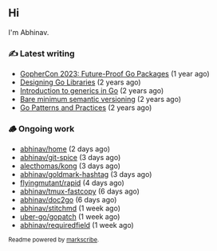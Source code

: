 ## Hi

I'm Abhinav.

### ✍️ Latest writing


- [GopherCon 2023: Future-Proof Go Packages](https://abhinavg.net/2023/09/27/future-proof-packages/) (1 year ago)
- [Designing Go Libraries](https://abhinavg.net/2022/12/06/designing-go-libraries/) (2 years ago)
- [Introduction to generics in Go](https://abhinavg.net/2022/11/23/generics-intro/) (2 years ago)
- [Bare minimum semantic versioning](https://abhinavg.net/2022/11/07/semver/) (2 years ago)
- [Go Patterns and Practices](https://abhinavg.net/2022/09/19/go-patterns-and-practices-talk/) (2 years ago)

### 🪵 Ongoing work


- [abhinav/home](https://github.com/abhinav/home) (2 days ago)
- [abhinav/git-spice](https://github.com/abhinav/git-spice) (3 days ago)
- [alecthomas/kong](https://github.com/alecthomas/kong) (3 days ago)
- [abhinav/goldmark-hashtag](https://github.com/abhinav/goldmark-hashtag) (3 days ago)
- [flyingmutant/rapid](https://github.com/flyingmutant/rapid) (4 days ago)
- [abhinav/tmux-fastcopy](https://github.com/abhinav/tmux-fastcopy) (6 days ago)
- [abhinav/doc2go](https://github.com/abhinav/doc2go) (6 days ago)
- [abhinav/stitchmd](https://github.com/abhinav/stitchmd) (1 week ago)
- [uber-go/gopatch](https://github.com/uber-go/gopatch) (1 week ago)
- [abhinav/requiredfield](https://github.com/abhinav/requiredfield) (1 week ago)

<sub>Readme powered by [markscribe](https://github.com/muesli/markscribe).</sub>
